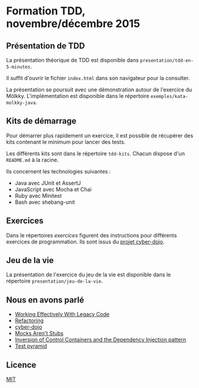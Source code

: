 # Formation TDD, novembre/décembre 2015

## Présentation de TDD

La présentation théorique de TDD est disponible dans `presentation/tdd-en-5-minutes`.

Il suffit d'ouvrir le fichier `index.html` dans son navigateur pour la consulter.

La présentation se poursuit avec une démonstration autour de l'exercice du Mölkky. L'implémentation est disponible dans le répertoire `exemples/kata-molkky-java`.

## Kits de démarrage

Pour démarrer plus rapidement un exercice, il est possible de récupérer des kits contenant le minimum pour lancer des tests.

Les différents kits sont dans le répertoire `tdd-kits`. Chacun dispose d'un `README.md` à la racine.

Ils concernent les technologies suivantes :

* Java avec JUnit et AssertJ
* JavaScript avec Mocha et Chai
* Ruby avec Minitest
* Bash avec shebang-unit

## Exercices

Dans le répertoires *exercices* figurent des instructions pour différents exercices de programmation. Ils sont issus du [projet cyber-dojo].

## Jeu de la vie

La présentation de l'exercice du jeu de la vie est disponible dans le répertoire `presentation/jeu-de-la-vie`.

## Nous en avons parlé

* [Working Effectively With Legacy Code]
* [Refactoring]
* [cyber-dojo]
* [Mocks Aren't Stubs]
* [Inversion of Control Containers and the Dependency Injection pattern]
* [Test pyramid]

## Licence

[MIT](LICENSE)

[projet cyber-dojo]: https://github.com/JonJagger/cyber-dojo
[cyber-dojo]: http://cyber-dojo.org
[Working Effectively With Legacy Code]: http://c2.com/cgi/wiki?WorkingEffectivelyWithLegacyCode
[Refactoring]: http://c2.com/cgi/wiki?RefactoringImprovingTheDesignOfExistingCode
[Mocks Aren't Stubs]: http://martinfowler.com/articles/mocksArentStubs.html
[Inversion of Control Containers and the Dependency Injection pattern]: http://martinfowler.com/articles/injection.html
[Test pyramid]: http://martinfowler.com/bliki/TestPyramid.html
